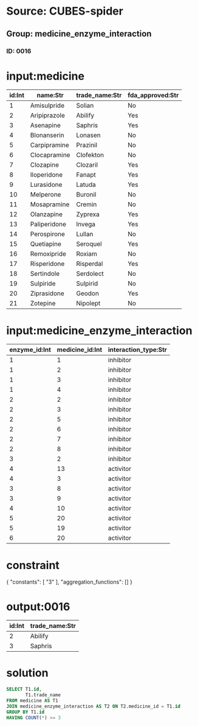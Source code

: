 # Source: CUBES-spider
## Group: medicine_enzyme_interaction
### ID: 0016

# input:medicine

| id:Int | name:Str | trade_name:Str | fda_approved:Str |
|---|---|---|---|
| 1 | Amisulpride | Solian | No |
| 2 | Aripiprazole | Abilify | Yes |
| 3 | Asenapine | Saphris | Yes |
| 4 | Blonanserin | Lonasen | No |
| 5 | Carpipramine | Prazinil | No |
| 6 | Clocapramine | Clofekton | No |
| 7 | Clozapine | Clozaril | Yes |
| 8 | Iloperidone | Fanapt | Yes |
| 9 | Lurasidone | Latuda | Yes |
| 10 | Melperone | Buronil | No |
| 11 | Mosapramine | Cremin | No |
| 12 | Olanzapine | Zyprexa | Yes |
| 13 | Paliperidone | Invega | Yes |
| 14 | Perospirone | Lullan | No |
| 15 | Quetiapine | Seroquel | Yes |
| 16 | Remoxipride | Roxiam | No |
| 17 | Risperidone | Risperdal | Yes |
| 18 | Sertindole | Serdolect | No |
| 19 | Sulpiride | Sulpirid | No |
| 20 | Ziprasidone | Geodon | Yes |
| 21 | Zotepine | Nipolept | No |

# input:medicine_enzyme_interaction

| enzyme_id:Int | medicine_id:Int | interaction_type:Str |
|---|---|---|
| 1 | 1 | inhibitor |
| 1 | 2 | inhibitor |
| 1 | 3 | inhibitor |
| 1 | 4 | inhibitor |
| 2 | 2 | inhibitor |
| 2 | 3 | inhibitor |
| 2 | 5 | inhibitor |
| 2 | 6 | inhibitor |
| 2 | 7 | inhibitor |
| 2 | 8 | inhibitor |
| 3 | 2 | inhibitor |
| 4 | 13 | activitor |
| 4 | 3 | activitor |
| 3 | 8 | activitor |
| 3 | 9 | activitor |
| 4 | 10 | activitor |
| 5 | 20 | activitor |
| 5 | 19 | activitor |
| 6 | 20 | activitor |

# constraint

{
  "constants": [
    "3"
  ],
  "aggregation_functions": []
}

# output:0016

| id:Int | trade_name:Str |
|---|---|
| 2 | Abilify |
| 3 | Saphris |

# solution

```sql
SELECT T1.id,
       T1.trade_name
FROM medicine AS T1
JOIN medicine_enzyme_interaction AS T2 ON T2.medicine_id = T1.id
GROUP BY T1.id
HAVING COUNT(*) >= 3
```
